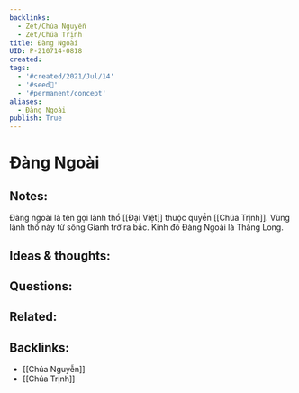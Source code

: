 ```yaml
---
backlinks:
  - Zet/Chúa Nguyễn
  - Zet/Chúa Trịnh
title: Đàng Ngoài
UID: P-210714-0818
created: 
tags:
  - '#created/2021/Jul/14'
  - '#seed🥜'
  - '#permanent/concept'
aliases:
  - Đàng Ngoài
publish: True
---
```

# Đàng Ngoài

## Notes:
Đàng ngoài là tên gọi lãnh thổ [[Đại Việt]] thuộc quyền [[Chúa Trịnh]]. Vùng lãnh thổ này từ sông Gianh trở ra bắc. Kinh đô Đàng Ngoài là Thăng Long.

## Ideas & thoughts:


## Questions:

## Related:



## Backlinks:
- [[Chúa Nguyễn]]
- [[Chúa Trịnh]]

